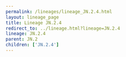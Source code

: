 ```yaml
---
permalink: /lineages/lineage_JN.2.4.html
layout: lineage_page
title: Lineage JN.2.4
redirect_to: ../lineage.html?lineage=JN.2.4
lineage: JN.2.4
parent: JN.2
children: ['JN.2.4']
---
```

